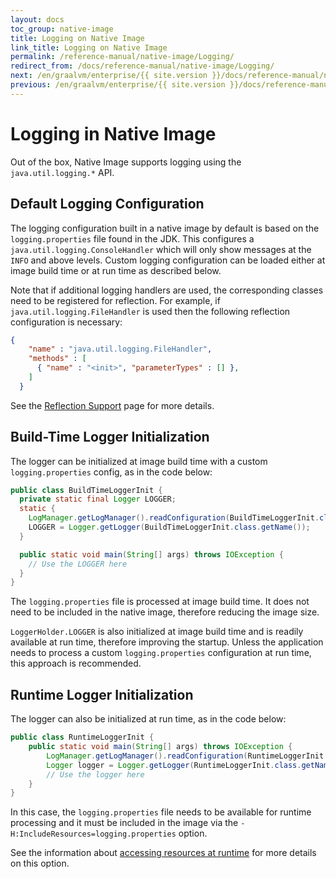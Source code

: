 ```yaml
---
layout: docs
toc_group: native-image
title: Logging on Native Image
link_title: Logging on Native Image
permalink: /reference-manual/native-image/Logging/
redirect_from: /docs/reference-manual/native-image/Logging/
next: /en/graalvm/enterprise/{{ site.version }}/docs/reference-manual/native-image/URLProtocols/
previous: /en/graalvm/enterprise/{{ site.version }}/docs/reference-manual/native-image/Resources/
---
```

# Logging in Native Image

Out of the box, Native Image supports logging using the `java.util.logging.*` API.

## Default Logging Configuration

The logging configuration built in a native image by default is based on the `logging.properties` file found in the JDK.
This configures a `java.util.logging.ConsoleHandler` which will only show messages at the `INFO` and above levels.
Custom logging configuration can be loaded either at image build time or at run time as described below.

Note that if additional logging handlers are used, the corresponding classes need to be registered for reflection.
For example, if `java.util.logging.FileHandler` is used then the following reflection configuration is necessary:
```json
{
    "name" : "java.util.logging.FileHandler",
    "methods" : [
      { "name" : "<init>", "parameterTypes" : [] },
    ]
  }
```
See the [Reflection Support](Reflection.md) page for more details.

## Build-Time Logger Initialization

The logger can be initialized at image build time with a custom `logging.properties` config, as in the code below:
```java
public class BuildTimeLoggerInit {
  private static final Logger LOGGER;
  static {
    LogManager.getLogManager().readConfiguration(BuildTimeLoggerInit.class.getResourceAsStream("logging.properties"));
    LOGGER = Logger.getLogger(BuildTimeLoggerInit.class.getName());
  }

  public static void main(String[] args) throws IOException {
    // Use the LOGGER here
  }
}
```

The `logging.properties` file is processed at image build time.
It does not need to be included in the native image, therefore reducing the image size.

`LoggerHolder.LOGGER` is also initialized at image build time and is readily available at run time, therefore improving the startup.
Unless the application needs to process a custom `logging.properties` configuration at run time, this approach is recommended.

## Runtime Logger Initialization

The logger can also be initialized at run time, as in the code below:
```java
public class RuntimeLoggerInit {
    public static void main(String[] args) throws IOException {
        LogManager.getLogManager().readConfiguration(RuntimeLoggerInit.class.getResourceAsStream("logging.properties"));
        Logger logger = Logger.getLogger(RuntimeLoggerInit.class.getName());
        // Use the logger here
    }
}
```

In this case, the `logging.properties` file needs to be available for runtime processing and it must be included in the image via the `-H:IncludeResources=logging.properties` option.

See the information about [accessing resources at runtime](Resources.md) for more details on this option.
